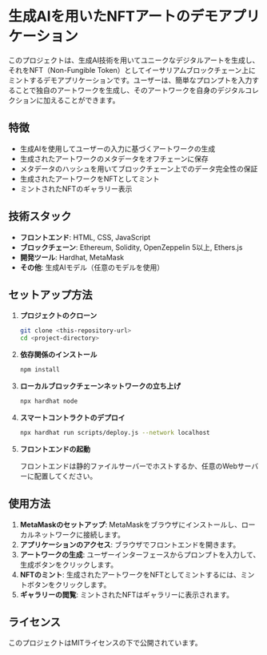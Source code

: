 # 生成AIを用いたNFTアートのデモアプリケーション

このプロジェクトは、生成AI技術を用いてユニークなデジタルアートを生成し、それをNFT（Non-Fungible Token）としてイーサリアムブロックチェーン上にミントするデモアプリケーションです。ユーザーは、簡単なプロンプトを入力することで独自のアートワークを生成し、そのアートワークを自身のデジタルコレクションに加えることができます。

## 特徴

- 生成AIを使用してユーザーの入力に基づくアートワークの生成
- 生成されたアートワークのメタデータをオフチェーンに保存
- メタデータのハッシュを用いてブロックチェーン上でのデータ完全性の保証
- 生成されたアートワークをNFTとしてミント
- ミントされたNFTのギャラリー表示

## 技術スタック

- **フロントエンド**: HTML, CSS, JavaScript
- **ブロックチェーン**: Ethereum, Solidity, OpenZeppelin 5以上, Ethers.js
- **開発ツール**: Hardhat, MetaMask
- **その他**: 生成AIモデル（任意のモデルを使用）

## セットアップ方法

1. **プロジェクトのクローン**

    ```bash
    git clone <this-repository-url>
    cd <project-directory>
    ```

2. **依存関係のインストール**

    ```bash
    npm install
    ```

3. **ローカルブロックチェーンネットワークの立ち上げ**

    ```bash
    npx hardhat node
    ```

4. **スマートコントラクトのデプロイ**

    ```bash
    npx hardhat run scripts/deploy.js --network localhost
    ```

5. **フロントエンドの起動**

    フロントエンドは静的ファイルサーバーでホストするか、任意のWebサーバーに配置してください。

## 使用方法

1. **MetaMaskのセットアップ**: MetaMaskをブラウザにインストールし、ローカルネットワークに接続します。
2. **アプリケーションのアクセス**: ブラウザでフロントエンドを開きます。
3. **アートワークの生成**: ユーザーインターフェースからプロンプトを入力して、生成ボタンをクリックします。
4. **NFTのミント**: 生成されたアートワークをNFTとしてミントするには、ミントボタンをクリックします。
5. **ギャラリーの閲覧**: ミントされたNFTはギャラリーに表示されます。

## ライセンス

このプロジェクトはMITライセンスの下で公開されています。
